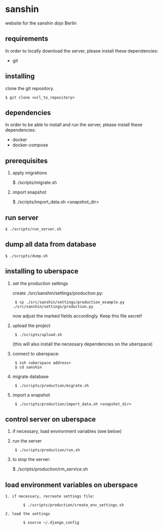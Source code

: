# sanshin
website for the sanshin dojo Berlin

## requirements

In order to locally download the server, please install these dependencies:

- git

## installing

clone the git repository.

	$ git clone <url_to_repository>

## dependencies

In order to be able to install and run the server, please install these dependencies:

- docker
- docker-compose

## prerequisites

1.  apply migrations

	$ ./scripts/migrate.sh

2. import snapshot

	$ ./scripts/import_data.sh <snapshot_dir>

## run server

	$ ./scripts/run_server.sh

## dump all data from database

	$ ./scripts/dump.sh

## installing to uberspace

1. set the production settings
	
	create ./src/sanshin/settings/production.py:

		$ cp ./src/sanshin/settings/production_example.py ./src/sanshin/settings/production.py 
	
	now adjust the marked fields accordingly. Keep this file secret!

2. upload the project

		$ ./scripts/upload.sh

	(this will also install the necessary dependencies on the uberspace)

3. connect to uberspace: 

		$ ssh <uberspace address>
		$ cd sanshin

4. migrate database

		$ ./scripts/production/migrate.sh

5. import a snapshot

		$ ./scripts/production/import_data.sh <snapshot_dir>

## control server on uberspace

1. if necessary, load environment variables (see below)

2. run the server

		$ ./scripts/production/run.sh

3. to stop the server:

	$ ./scripts/production/rm_service.sh

## load environment variables on uberspace

	1. if necessary, recreate settings file:

			$ ./scripts/production/create_env_settings.sh

	2. load the settings

			$ source ~/.django_config
